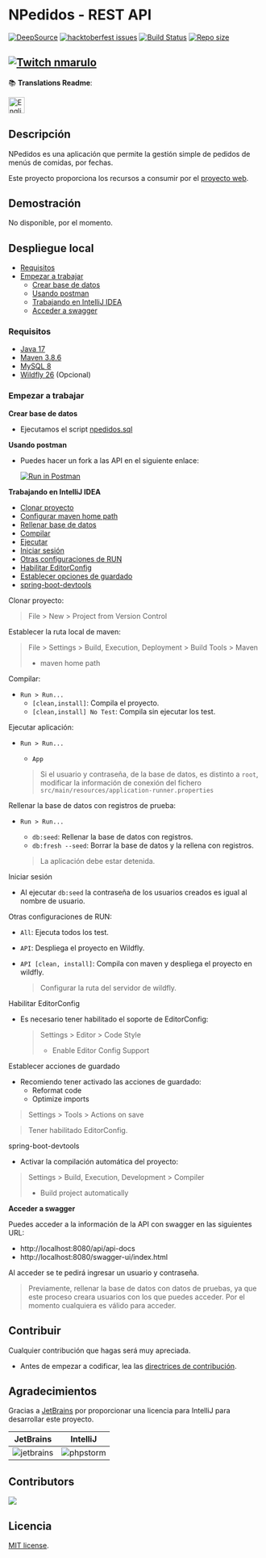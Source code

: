 # NPedidos - REST API

[![DeepSource](https://deepsource.io/gh/npedidos/rest-api.svg/?label=active+issues&show_trend=true&token=Dfu5Zcgrcwn5tDz83zE1QmFe)](https://deepsource.io/gh/npedidos/rest-api/?ref=repository-badge)
[![hacktoberfest issues](https://img.shields.io/github/hacktoberfest/2022/npedidos/rest-api?color=%237259a3&style=flat-square)](https://github.com/npedidos/rest-api/issues?q=is%3Aissue+label%3Ahacktoberfest+is%3Aopen)
[![Build Status](https://img.shields.io/github/workflow/status/npedidos/rest-api/Build%20-%20master?label=Build%20-%20master&style=flat-square)](https://github.com/npedidos/rest-api/actions/workflows/build.yml)
[![Repo size](https://img.shields.io/github/repo-size/npedidos/rest-api?style=flat-square)](https://github.com/npedidos/rest-api)

[![Twitch nmarulo](https://img.shields.io/twitch/status/nmarulo?color=%23A970FF&label=twitch%20nmarulo&style=flat-square)](https://www.twitch.tv/nmarulo)
---

📚 **Translations Readme**:

[<img title="English" alt="English" src="https://cdn.staticaly.com/gh/hjnilsson/country-flags/master/svg/us.svg" width="32">](translations/README.en.md)

## Descripción

NPedidos es una aplicación que permite la gestión simple de pedidos de menús de comidas, por fechas.

Este proyecto proporciona los recursos a consumir por el [proyecto web](https://github.com/npedidos/web).

## Demostración

No disponible, por el momento.

## Despliegue local

- [Requisitos](#requisitos)
- [Empezar a trabajar](#empezar-a-trabajar)
    - [Crear base de datos](#create-database)
    - [Usando postman](#using-postman)
    - [Trabajando en IntelliJ IDEA](#working-ingellij)
    - [Acceder a swagger](#access-swagger)

### Requisitos

* [Java 17](https://jdk.java.net/archive/)
* [Maven 3.8.6](https://maven.apache.org/download.cgi)
* [MySQL 8](https://dev.mysql.com/downloads/mysql/)
* [Wildfly 26](https://www.wildfly.org/downloads/) (Opcional)

### Empezar a trabajar

<a name="create-database"></a>
**Crear base de datos**

- Ejecutamos el script [npedidos.sql](npedidos.sql)

<a name="using-postman"></a>
**Usando postman**

- Puedes hacer un fork a las API en el siguiente enlace:

  [![Run in Postman](https://run.pstmn.io/button.svg)](https://god.gw.postman.com/run-collection/3462094-1245bdc5-f0fc-4a80-b067-33db0095e664?action=collection%2Ffork&collection-url=entityId%3D3462094-1245bdc5-f0fc-4a80-b067-33db0095e664%26entityType%3Dcollection%26workspaceId%3Dfaa3b08b-5495-45eb-a53f-5d832821e4f2#?env%5Bnpedidos%20-%20local%5D=W3sia2V5IjoidXJsIiwidmFsdWUiOiJodHRwOi8vbG9jYWxob3N0OjgwODAvYXBpIiwiZW5hYmxlZCI6dHJ1ZSwidHlwZSI6ImRlZmF1bHQifSx7ImtleSI6InRva2VuIiwidmFsdWUiOiIiLCJlbmFibGVkIjp0cnVlLCJ0eXBlIjoiZGVmYXVsdCJ9XQ==)

<a name="working-ingellij"></a>
**Trabajando en IntelliJ IDEA**

- [Clonar proyecto](#clonar-proyecto)
- [Configurar maven home path](#maven-home-path)
- [Rellenar base de datos](#db-seed)
- [Compilar](#compile)
- [Ejecutar](#run)
- [Iniciar sesión](#login)
- [Otras configuraciones de RUN](#run-configs)
- [Habilitar EditorConfig](#editor-config)
- [Establecer opciones de guardado](#on-save)
- [spring-boot-devtools](#spring-boot-devtools)

<a name="clonar-proyecto"></a>
Clonar proyecto:

> File > New > Project from Version Control

<a name="maven-home-path"></a>
Establecer la ruta local de maven:

> File > Settings > Build, Execution, Deployment > Build Tools > Maven
> - maven home path

<a name="compile"></a>
Compilar:

- `Run > Run...`
    - `[clean,install]`: Compila el proyecto.
    - `[clean,install] No Test`: Compila sin ejecutar los test.

<a name="run"></a>
Ejecutar aplicación:

- `Run > Run...`
    - `App`

  > Si el usuario y contraseña, de la base de datos, es distinto a `root`, modificar la información de conexión
  > del fichero `src/main/resources/application-runner.properties`

<a name="db-seed"></a>
Rellenar la base de datos con registros de prueba:

- `Run > Run...`
    - `db:seed`: Rellenar la base de datos con registros.
    - `db:fresh --seed`: Borrar la base de datos y la rellena con registros.

  > La aplicación debe estar detenida.

<a name="login"></a>
Iniciar sesión

- Al ejecutar `db:seed` la contraseña de los usuarios creados es igual al nombre de usuario.

<a name="run-configs"></a>
Otras configuraciones de RUN:

- `All`: Ejecuta todos los test.
- `API`: Despliega el proyecto en Wildfly.
- `API [clean, install]`: Compila con maven y despliega el proyecto en wildfly.

  > Configurar la ruta del servidor de wildfly.

<a name="editor-config"></a>
Habilitar EditorConfig

- Es necesario tener habilitado el soporte de EditorConfig:

  > Settings > Editor > Code Style
  > - Enable Editor Config Support

<a name="on-save"></a>
Establecer acciones de guardado

- Recomiendo tener activado las acciones de guardado:
    - Reformat code
    - Optimize imports

> Settings > Tools > Actions on save

> Tener habilitado EditorConfig.

<a name="spring-boot-devtools"></a>
spring-boot-devtools

- Activar la compilación automática del proyecto:

> Settings > Build, Execution, Development > Compiler
> - Build project automatically

<a name="access-swagger"></a>
**Acceder a swagger**

Puedes acceder a la información de la API con swagger en las siguientes URL:

- http://localhost:8080/api/api-docs
- http://localhost:8080/swagger-ui/index.html

Al acceder se te pedirá ingresar un usuario y contraseña.

> Previamente, rellenar la base de datos con datos de pruebas, ya que este proceso creara usuarios con los que puedes
> acceder. Por el momento cualquiera es válido para acceder.

## Contribuir

Cualquier contribución que hagas será muy apreciada.

- Antes de empezar a codificar, lea las [directrices de contribución](CONTRIBUTING.md).

## Agradecimientos

Gracias a [JetBrains](https://www.jetbrains.com/?from=SoftN%20CMS) por proporcionar una licencia para IntelliJ para
desarrollar este proyecto.

| JetBrains  | IntelliJ                                                                                  |
| ------------- |-------------------------------------------------------------------------------------------|
| ![jetbrains](https://github.com/npedidos/rest-api/blob/master/img/jetbrains.svg "jetbrains") | ![phpstorm](https://github.com/npedidos/rest-api/blob/master/img/intellij.svg "intellij") |

## Contributors
<a href="https://github.com/abel-otegbola/clock-app/graphs/contributors">
  <img src="https://contrib.rocks/image?repo=abel-otegbola/clock-app" />
</a>  

## Licencia

[MIT license](LICENSE).
